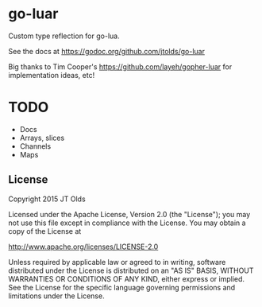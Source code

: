 # go-luar

Custom type reflection for go-lua.

See the docs at https://godoc.org/github.com/jtolds/go-luar

Big thanks to Tim Cooper's https://github.com/layeh/gopher-luar for
implementation ideas, etc!

# TODO

 * Docs
 * Arrays, slices
 * Channels
 * Maps

## License

Copyright 2015 JT Olds

Licensed under the Apache License, Version 2.0 (the "License");
you may not use this file except in compliance with the License.
You may obtain a copy of the License at

   http://www.apache.org/licenses/LICENSE-2.0

Unless required by applicable law or agreed to in writing, software
distributed under the License is distributed on an "AS IS" BASIS,
WITHOUT WARRANTIES OR CONDITIONS OF ANY KIND, either express or implied.
See the License for the specific language governing permissions and
limitations under the License.
